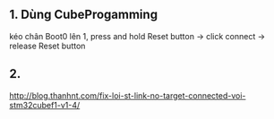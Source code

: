 
## 1. Dùng CubeProgamming
kéo chân Boot0 lên 1, press and hold Reset button -> click connect -> release Reset button

## 2.
http://blog.thanhnt.com/fix-loi-st-link-no-target-connected-voi-stm32cubef1-v1-4/

